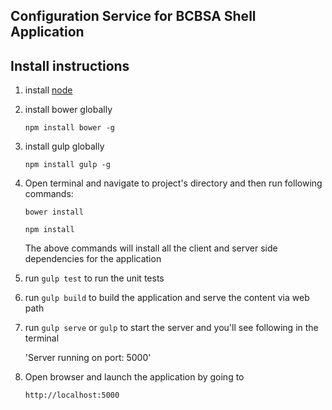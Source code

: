 Configuration Service for BCBSA Shell Application
-

Install instructions
-

1. install [node](https://nodejs.org/en/)

2. install bower globally

    `npm install bower -g`

3. install gulp globally

    `npm install gulp -g`

4. Open terminal and navigate to project's directory and then run following commands:

    `bower install`

    `npm install`

    The above commands will install all the client and server side dependencies for the application

5. run `gulp test` to run the unit tests

6. run `gulp build` to build the application and serve the content via web path

7. run `gulp serve` or `gulp` to start the server and you'll see following in the terminal

    'Server running on port: 5000'
    
8. Open browser and launch the application by going to

    `http://localhost:5000`


    


